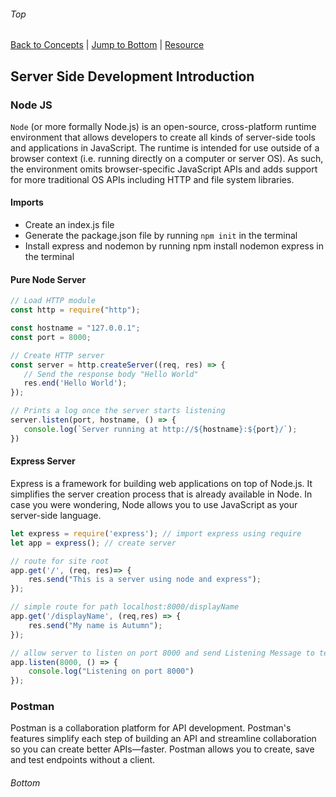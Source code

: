 ###### Top
[Back to Concepts](README.md) | [Jump to Bottom](#Bottom) | [Resource](https://developer.mozilla.org/en-US/docs/Learn/Server-side/Express_Nodejs/Introduction#Hello_Node.js)

## Server Side Development Introduction  
### Node JS
`Node` (or more formally Node.js) is an open-source, cross-platform runtime environment that allows developers to create all kinds of server-side tools and applications in JavaScript. The runtime is intended for use outside of a browser context (i.e. running directly on a computer or server OS). As such, the environment omits browser-specific JavaScript APIs and adds support for more traditional OS APIs including HTTP and file system libraries.
#### Imports
- Create an index.js file
- Generate the package.json file by running `npm init` in the terminal
- Install express and nodemon by running npm install nodemon express in the terminal
#### Pure Node Server
```JavaScript
// Load HTTP module
const http = require("http");

const hostname = "127.0.0.1";
const port = 8000;

// Create HTTP server 
const server = http.createServer((req, res) => {
   // Send the response body "Hello World"
   res.end('Hello World');
});

// Prints a log once the server starts listening
server.listen(port, hostname, () => {
   console.log(`Server running at http://${hostname}:${port}/`);
})
```
#### Express Server
Express is a framework for building web applications on top of Node.js. It simplifies the server creation process that is already available in Node. In case you were wondering, Node allows you to use JavaScript as your server-side language.
```JavaScript
let express = require('express'); // import express using require
let app = express(); // create server

// route for site root
app.get('/', (req, res)=> {
    res.send("This is a server using node and express");
});

// simple route for path localhost:8000/displayName
app.get('/displayName', (req,res) => {
    res.send("My name is Autumn");
});

// allow server to listen on port 8000 and send Listening Message to terminal
app.listen(8000, () => {
    console.log("Listening on port 8000")
});
```
### Postman
Postman is a collaboration platform for API development. Postman's features simplify each step of building an API and streamline collaboration so you can create better APIs—faster. Postman allows you to create, save and test endpoints without a client.

###### Bottom
